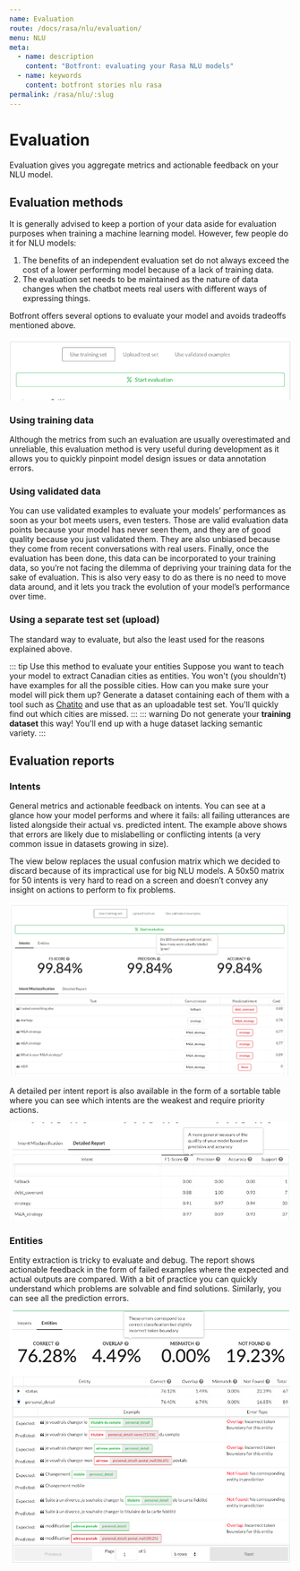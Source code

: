 ```yaml
---
name: Evaluation
route: /docs/rasa/nlu/evaluation/
menu: NLU
meta:
  - name: description
    content: "Botfront: evaluating your Rasa NLU models"
  - name: keywords
    content: botfront stories nlu rasa
permalink: /rasa/nlu/:slug
---
```


# Evaluation

Evaluation gives you aggregate metrics and actionable feedback on your NLU model.

## Evaluation methods

It is generally advised to keep a portion of your data aside for evaluation purposes when training a machine learning model. However, few people do it for NLU models:

1. The benefits of an independent evaluation set do not always exceed the cost of a lower performing model because of a lack of training data.
2. The evaluation set needs to be maintained as the nature of data changes when the chatbot meets real users with different ways of expressing things.

Botfront offers several options to evaluate your model and avoids tradeoffs mentioned above.

![Evaluation strategies](../../../images/nlu_evaluation_6.png)

### Using training data

Although the metrics from such an evaluation are usually overestimated and unreliable, this evaluation method is very useful during development as it allows you to quickly pinpoint model design issues or data annotation errors.

### Using validated data

You can use validated examples to evaluate your models’ performances as soon as your bot meets users, even testers. Those are valid evaluation data points because your model has never seen them, and they are of good quality because you just validated them. They are also unbiased because they come from recent conversations with real users. Finally, once the evaluation has been done, this data can be incorporated to your training data, so you’re not facing the dilemma of depriving your training data for the sake of evaluation. This is also very easy to do as there is no need to move data around, and it lets you track the evolution of your model’s performance over time.

### Using a separate test set (upload)

The standard way to evaluate, but also the least used for the reasons explained above.

::: tip Use this method to evaluate your entities
Suppose you want to teach your model to extract Canadian cities as entities. You won't (you shouldn't) have examples for all the possible cities. How can you make sure your model will pick them up? Generate a dataset containing each of them with a tool such as [Chatito](https://rodrigopivi.github.io/Chatito/) and use that as an uploadable test set. You'll quickly find out which cities are missed.
:::
::: warning
Do not generate your **training dataset** this way! You'll end up with a huge dataset lacking semantic variety.
:::

## Evaluation reports

### Intents

General metrics and actionable feedback on intents. You can see at a glance how your model performs and where it fails: all failing utterances are listed alongside their actual vs. predicted intent. The example above shows that errors are likely due to mislabelling or conflicting intents (a very common issue in datasets growing in size).

The view below replaces the usual confusion matrix which we decided to discard because of its impractical use for big NLU models. A 50x50 matrix for 50 intents is very hard to read on a screen and doesn’t convey any insight on actions to perform to fix problems.

![image alt text](../../../images/nlu_evaluation_1.png)

A detailed per intent report is also available in the form of a sortable table where you can see which intents are the weakest and require priority actions.

![image alt text](../../../images/nlu_evaluation_2.png)

### Entities

Entity extraction is tricky to evaluate and debug. The report shows actionable feedback in the form of failed examples where the expected and actual outputs are compared. With a bit of practice you can quickly understand which problems are solvable and find solutions.
Similarly, you can see all the prediction errors.

![Evaluation report](../../../images/nlu_evaluation_3.png)
